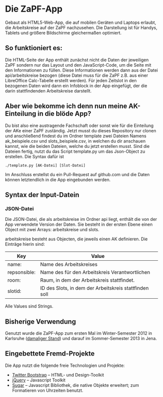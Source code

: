 # Die ZaPF-App

Gebaut als HTML5-Web-App, die auf mobilen Geräten und Laptops erlaubt,
die Arbeitskreise auf der ZaPF nachzusehen. Die Darstellung ist für
Handys, Tablets und größere Bildschirme gleichermaßen optimiert.

## So funktioniert es:

Die HTML-Seite der App enthält zunächst nicht die Daten der jeweiligen
ZaPF sondern nur das Layout und den JavaScript-Code, um die Seite mit
den Informationen zu füllen. Diese Informationen werden dann aus der
Datei api/arbeitskreise bezogen (diese Datei muss für die ZaPF z.B. aus
einer LibreOffice Calc-Tabelle erstellt werden).
Für jeden Zeitslot in den bezogenen Daten wird dann ein Infoblock in der
App eingefügt, der die darin stattfindenden Arbeitskreise darstellt.

## Aber wie bekomme ich denn nun meine AK-Einteilung in die blöde App?

Du bist also eine austragende Fachschaft oder sonst wie für die Einteilung
der AKe einer ZaPF zuständig. Jetzt musst du dieses Repository nur clonen
und anschließend findest du im Ordner template zwei Dateien Namens
ak_beispiele.csv und slots_beispiele.csv, in welchen du dir anschauen
kannst, wie die beiden Dateien, welche du jetzt erstellen musst. Sind die
Dateien fertig, nutzt du das Script template.py um das Json-Object zu
erstellen. Die Syntax dafür ist
```
./template.py [AK-Datei] [Slot-Datei]
```
Im Anschluss erstellst du ein Pull-Request auf github.com und die Daten
können letztendlich in die App eingebunden werden.

## Syntax der Input-Datein

### JSON-Datei

Die JSON-Datei, die als arbeitskreise im Ordner api liegt, enthält die
von der App verwendete Version der Daten. Sie besteht in der ersten Ebene
einen Object mit zwei Arrays: arbeitskreise und slots.

arbeitskreise besteht aus Objecten, die jeweils einen AK definieren. Die Einträge hierin sind:

Key          | Value
-------------|-------------------------------------------------------
name:        | Name des Arbeitskreises
repsonsible: | Name des für den Arbeitskreis Verantwortlichen
room:        | Raum, in dem der Arbeitskreis stattfindet.
slotid:      | ID des Slots, in dem der Arbeitskreis stattfinden soll

Alle Values sind Strings.

## Bisherige Verwendung

Genutzt wurde die ZaPF-App zum ersten Mal im Winter-Semester 2012 in Karlsruhe
([damaliger Stand](https://github.com/ZaPF/ZaPF-App/tree/WiSe12-Karlsruhe))
und darauf im Sommer-Semester 2013 in Jena.

## Eingebettete Fremd-Projekte

Die App nutzt die folgende freie Technologien und Projekte:

- [Twitter Bootstrap][] – HTML- und Design-Toolkit
- [jQuery][] – Javascript Toolkit
- [Sugar][] – Javascript Bibliothek, die native Objekte erweitert;
  zum Formatieren von Uhrzeiten benutzt.

[Twitter Bootstrap]: http://twitter.github.com/bootstrap/
[jQuery]: http://jquery.com/
[Sugar]: http://sugarjs.com/
